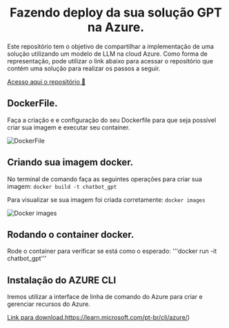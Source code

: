 <h1 align="center"> Fazendo deploy da sua solução GPT na Azure. </h1>
Este repositório tem o objetivo de compartilhar a implementação de uma solução utilizando um modelo de LLM na cloud Azure. Como forma de representação, pode utilizar o link abaixo para acessar o repositório que contém uma solução para realizar os passos a seguir.

[Acesso aqui o repositório 📁](https://github.com/MoisesArruda/GPT_Streamlit_FAISS)

## DockerFile.

Faça a criação e e configuração do seu Dockerfile para que seja possível criar sua imagem e executar seu container.

![DockerFile](https://github.com/MoisesArruda/Deploy_GPT_Azure/assets/107249412/36d732dc-5ea8-44ef-8a84-d0120001b2f7)

## Criando sua imagem docker.

No terminal de comando faça as seguintes operações para criar sua imagem:
```docker build -t chatbot_gpt```

Para visualizar se sua imagem foi criada corretamente:
```docker images```

![Docker images]()

## Rodando o container docker.

Rode o container para verificar se está como o esperado:
'''docker run -it chatbot_gpt'''

## Instalação do AZURE CLI

Iremos utilizar a interface de linha de comando do Azure para criar e gerenciar recursos do Azure.

[Link para download.](https://learn.microsoft.com/pt-br/cli/azure/)https://learn.microsoft.com/pt-br/cli/azure/)
